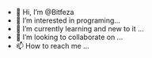 - 👋 Hi, I’m @Bitfeza
- 👀 I’m interested in  programing...
- 🌱 I’m currently learning and new to it ...
- 💞️ I’m looking to collaborate on ...
- 📫 How to reach me ...

<!---
Bitfeza/Bitfeza is a ✨ special ✨ repository because its `README.md` (this file) appears on your GitHub profile.
You can click the Preview link to take a look at your changes.
--->
